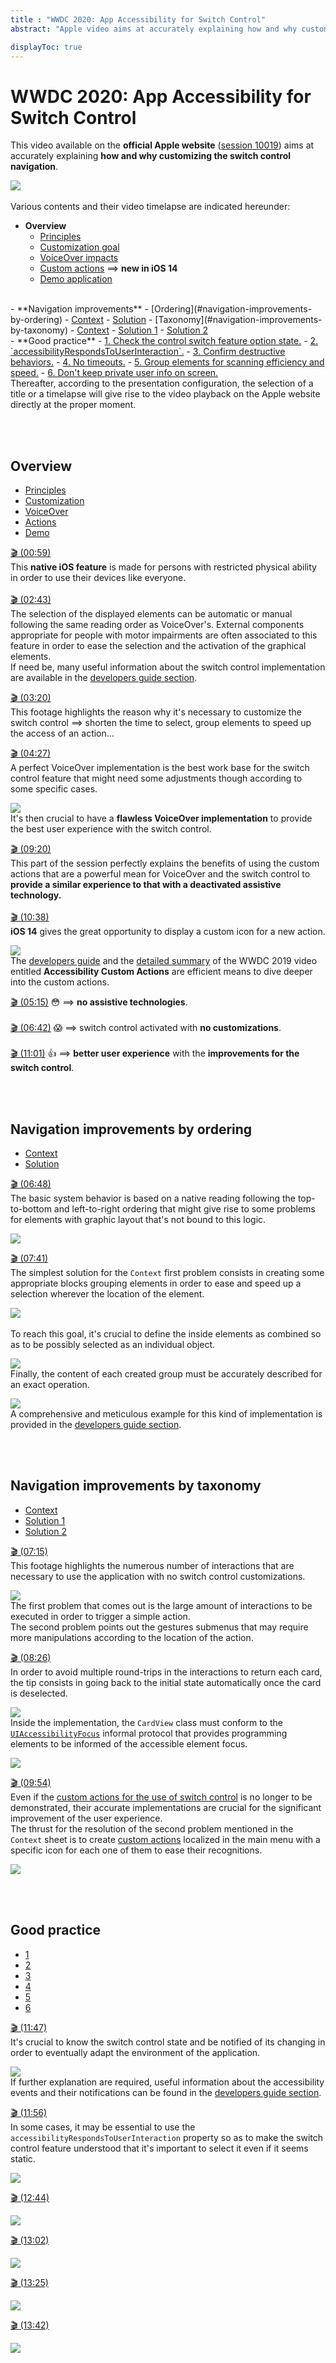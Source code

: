 ```yaml
---
title : "WWDC 2020: App Accessibility for Switch Control"
abstract: "Apple video aims at accurately explaining how and why customizing the switch control navigation"

displayToc: true
---
```


# WWDC 2020: App Accessibility for Switch Control

This video available on the **official Apple website** ([session 10019](https://developer.apple.com/videos/play/wwdc2020/10019/)) aims at accurately explaining **how and why customizing the switch control navigation**.

![](../../../../images/iOSdev/wwdc20-019.png)
</br></br>Various contents and their video timelapse are indicated hereunder:

- **Overview**
    - <a role="button" style="text-decoration: underline" onclick="$('#OverviewUserGuide_tab').trigger('click');document.getElementById('OverviewUserGuide').scrollIntoView({ behavior: 'smooth', block: 'start' })">Principles</a>
    - <a role="button" style="text-decoration: underline" onclick="$('#OverviewCustomPurpose_tab').trigger('click');document.getElementById('OverviewCustomPurpose').scrollIntoView({ behavior: 'smooth', block: 'start' })">Customization goal</a>
    - <a role="button" style="text-decoration: underline" onclick="$('#OverviewVoiceOver_tab').trigger('click');document.getElementById('OverviewVoiceOver').scrollIntoView({ behavior: 'smooth', block: 'start' })">VoiceOver impacts</a>
    - <a role="button" style="text-decoration: underline" onclick="$('#OverviewCustomActions_tab').trigger('click');document.getElementById('OverviewCustomActions').scrollIntoView({ behavior: 'smooth', block: 'start' })">Custom actions</a> ⟹ **new in iOS 14**
    - <a role="button" style="text-decoration: underline" onclick="$('#OverviewDemo_tab').trigger('click');document.getElementById('OverviewDemo').scrollIntoView({ behavior: 'smooth', block: 'start' })">Demo application</a>
<br>
- **Navigation improvements**
    - [Ordering](#navigation-improvements-by-ordering)
        - <a role="button" style="text-decoration: underline" onclick="$('#ImprovementByOrderingContext_tab').trigger('click');document.getElementById('ImprovementByOrderingContext').scrollIntoView({ behavior: 'smooth', block: 'start' })">Context</a>
        - <a role="button" style="text-decoration: underline" onclick="$('#ImprovementByOrderingSolution_tab').trigger('click');document.getElementById('ImprovementByOrderingSolution').scrollIntoView({ behavior: 'smooth', block: 'start' })">Solution</a>
    - [Taxonomy](#navigation-improvements-by-taxonomy)
        - <a role="button" style="text-decoration: underline" onclick="$('#ImprovementByTaxonomyContext_tab').trigger('click');document.getElementById('ImprovementByTaxonomyContext').scrollIntoView({ behavior: 'smooth', block: 'start' })">Context</a>
        - <a role="button" style="text-decoration: underline" onclick="$('#ImprovementByTaxonomySolution1_tab').trigger('click');document.getElementById('ImprovementByTaxonomySolution1').scrollIntoView({ behavior: 'smooth', block: 'start' })">Solution 1</a>
        - <a role="button" style="text-decoration: underline" onclick="$('#ImprovementByTaxonomySolution2_tab').trigger('click');document.getElementById('ImprovementByTaxonomySolution2').scrollIntoView({ behavior: 'smooth', block: 'start' })">Solution 2</a>
<br>
- **Good practice**
    - <a role="button" style="text-decoration: underline" onclick="$('#BestPractices1_tab').trigger('click');document.getElementById('BestPractices1').scrollIntoView({ behavior: 'smooth', block: 'start' })">1.  Check the control switch feature option state.</a>
    - <a role="button" style="text-decoration: underline" onclick="$('#BestPractices2_tab').trigger('click');document.getElementById('BestPractices2').scrollIntoView({ behavior: 'smooth', block: 'start' })">2.  `accessibilityRespondsToUserInteraction`.</a>
    - <a role="button" style="text-decoration: underline" onclick="$('#BestPractices3_tab').trigger('click');document.getElementById('BestPractices3').scrollIntoView({ behavior: 'smooth', block: 'start' })">3.  Confirm destructive behaviors.</a>
    - <a role="button" style="text-decoration: underline" onclick="$('#BestPractices4_tab').trigger('click');document.getElementById('BestPractices4').scrollIntoView({ behavior: 'smooth', block: 'start' })">4.  No timeouts.</a>
    - <a role="button" style="text-decoration: underline" onclick="$('#BestPractices5_tab').trigger('click');document.getElementById('BestPractices5').scrollIntoView({ behavior: 'smooth', block: 'start' })">5.  Group elements for scanning efficiency and speed.</a>
    - <a role="button" style="text-decoration: underline" onclick="$('#BestPractices6_tab').trigger('click');document.getElementById('BestPractices6').scrollIntoView({ behavior: 'smooth', block: 'start' })">6.  Don't keep private user info on screen.</a>
    
 </br>
Thereafter, according to the presentation configuration, the selection of a title or a timelapse will give rise to the video playback on the Apple website directly at the proper moment.   

<br><br>
## Overview
<ul class="nav nav-tabs" role="tablist">
    <li class="nav-item" role="presentation">
        <a class="nav-link active"
           data-bs-toggle="tab" 
           href="#OverviewUserGuide"
           id="OverviewUserGuide_tab"
           role="tab" 
           aria-selected="true">Principles</a>
    </li>
    <li class="nav-item" role="presentation">
        <a class="nav-link" 
           data-bs-toggle="tab" 
           href="#OverviewCustomPurpose"
           id="OverviewCustomPurpose_tab"
           role="tab" 
           aria-selected="false">Customization</a>
    </li>
    <li class="nav-item" role="presentation">
        <a class="nav-link" 
           data-bs-toggle="tab" 
           href="#OverviewVoiceOver"
           id="OverviewVoiceOver_tab"
           role="tab" 
           aria-selected="false">VoiceOver</a>
    </li>
    <li class="nav-item" role="presentation">
        <a class="nav-link" 
           data-bs-toggle="tab" 
           href="#OverviewCustomActions"
           id="OverviewCustomActions_tab"
           role="tab" 
           aria-selected="false">Actions</a>
    </li>
    <li class="nav-item" role="presentation">
        <a class="nav-link" 
           data-bs-toggle="tab" 
           href="#OverviewDemo"
           id="OverviewDemo_tab"
           role="tab" 
           aria-selected="false">Demo</a>
    </li>
</ul>

<div class="tab-content">
<div class="tab-pane show active" id="OverviewUserGuide" role="tabpanel">

<a alt="Click to playback the video at the indicated time." href="https://developer.apple.com/videos/play/wwdc2020/10019/?time=59">🎬 (00:59)</a>
</br>This **native iOS feature** is made for persons with restricted physical ability in order to use their devices like everyone.
</br></br><a alt="Click to playback the video at the indicated time." href="https://developer.apple.com/videos/play/wwdc2020/10019/?time=163">🎬 (02:43)</a>
</br>The selection of the displayed elements can be automatic or manual following the same reading order as VoiceOver's.
External components appropriate for people with motor impairments are often associated to this feature in order to ease the selection and the activation of the graphical elements.
</br>If need be, many useful information about the switch control implementation are available in the <a href="../../../development/#switch-control" style="text-decoration: underline;">developers&nbsp;guide&nbsp;section</a>.
</div>

<div class="tab-pane" id="OverviewCustomPurpose" role="tabpanel">

<a alt="Click to playback the video at the indicated time." href="https://developer.apple.com/videos/play/wwdc2020/10019/?time=200">🎬 (03:20)</a>
</br>This footage highlights the reason why it's necessary to customize the switch control ⟹ shorten the time to select, group elements to speed up the access of an action...
</div>

<div class="tab-pane" id="OverviewVoiceOver" role="tabpanel">

<a alt="Click to playback the video at the indicated time." href="https://developer.apple.com/videos/play/wwdc2020/10019/?time=267">🎬 (04:27)</a>
</br>A perfect VoiceOver implementation is the best work base for the switch control feature that might need some adjustments though according to some specific cases.

![](../../../../images/iOSdev/wwdc20-019-OverviewVoiceOver.png)
</br>It's then crucial to have a **flawless VoiceOver implementation** to provide the best user experience with the switch control.
</div>

<div class="tab-pane" id="OverviewCustomActions" role="tabpanel">

<a alt="Click to playback the video at the indicated time." href="https://developer.apple.com/videos/play/wwdc2020/10019/?time=560">🎬 (09:20)</a>
</br>This part of the session perfectly explains the benefits of using the custom actions that are a powerful mean for VoiceOver and the switch control to **provide a similar experience to that with a deactivated assistive technology.**
</br></br>
<a alt="Click to playback the video at the indicated time." href="https://developer.apple.com/videos/play/wwdc2020/10019/?time=638">🎬 (10:38)</a>
</br>**iOS 14** gives the great opportunity to display a custom icon for a new action.

![](../../../../images/iOSdev/wwdc20-019-OverviewCustomActions.png)
</br>The <a href="../../../development/#custom-actions" style="text-decoration: underline;">developers guide</a> and the <a href="../../2019/#accessibility-custom-actions" style="text-decoration: underline;">detailed&nbsp;summary</a> of the WWDC 2019 video entitled **Accessibility Custom Actions** are efficient means to dive deeper into the custom actions.
</div>

<div class="tab-pane" id="OverviewDemo" role="tabpanel">

<a alt="Click to playback the video at the indicated time." href="https://developer.apple.com/videos/play/wwdc2020/10019/?time=315">🎬 (05:15)</a> 😳 ⟹  **no assistive technologies**.
</br></br><a alt="Click to playback the video at the indicated time." href="https://developer.apple.com/videos/play/wwdc2020/10019/?time=402">🎬 (06:42)</a> 😱 ⟹ switch control activated with **no customizations**.
</br></br><a alt="Click to playback the video at the indicated time." href="https://developer.apple.com/videos/play/wwdc2020/10019/?time=661">🎬 (11:01)</a> 👍 ⟹ **better user experience** with the **improvements for the switch control**.
</div>

</div>

<br><br>
## Navigation improvements by ordering
<ul class="nav nav-tabs" role="tablist">
    <li class="nav-item" role="presentation">
        <a class="nav-link active"
           data-bs-toggle="tab" 
           href="#ImprovementByOrderingContext"
           id="ImprovementByOrderingContext_tab"
           role="tab" 
           aria-selected="true">Context</a>
    </li>
    <li class="nav-item" role="presentation">
        <a class="nav-link" 
           data-bs-toggle="tab" 
           href="#ImprovementByOrderingSolution"
           id="ImprovementByOrderingSolution_tab"
           role="tab" 
           aria-selected="false">Solution</a>
    </li>
</ul>

<div class="tab-content">
<div class="tab-pane show active" id="ImprovementByOrderingContext" role="tabpanel">

<a alt="Click to playback the video at the indicated time." href="https://developer.apple.com/videos/play/wwdc2020/10019/?time=408">🎬 (06:48)</a>
</br>The basic system behavior is based on a native reading following the top-to-bottom and left-to-right ordering that might give rise to some problems for elements with graphic layout that's not bound to this logic.

![](../../../../images/iOSdev/wwdc20-019-ImprovementByOrderingContext.png)
</div>

<div class="tab-pane" id="ImprovementByOrderingSolution" role="tabpanel">

<a alt="Click to playback the video at the indicated time." href="https://developer.apple.com/videos/play/wwdc2020/10019/?time=461">🎬 (07:41)</a>
</br>The simplest solution for the `Context` first problem consists in creating some appropriate blocks grouping elements in order to ease and speed up a selection wherever the location of the element.

![](../../../../images/iOSdev/wwdc20-019-ImprovementByOrderingSolution_1.png)
</br></br>To reach this goal, it's crucial to define the inside elements as combined so as to be possibly selected as an individual object.

![](../../../../images/iOSdev/wwdc20-019-ImprovementByOrderingSolution_2.png)
</br>Finally, the content of each created group must be accurately described for an exact operation.

![](../../../../images/iOSdev/wwdc20-019-ImprovementByOrderingSolution_3.png)
</br>A comprehensive and meticulous example for this kind of implementation is provided in the <a href="../../../development/#switch-control" style="text-decoration: underline;">developers&nbsp;guide&nbsp;section</a>.
</div>
</div>

<br><br>
## Navigation improvements by taxonomy
<ul class="nav nav-tabs" role="tablist">
    <li class="nav-item" role="presentation">
        <a class="nav-link active"
           data-bs-toggle="tab" 
           href="#ImprovementByTaxonomyContext"
           id="ImprovementByTaxonomyContext_tab"
           role="tab" 
           aria-selected="true">Context</a>
    </li>
    <li class="nav-item" role="presentation">
        <a class="nav-link" 
           data-bs-toggle="tab" 
           href="#ImprovementByTaxonomySolution1"
           id="ImprovementByTaxonomySolution1_tab"
           role="tab" 
           aria-selected="false">Solution 1</a>
    </li>
    <li class="nav-item" role="presentation">
        <a class="nav-link" 
           data-bs-toggle="tab" 
           href="#ImprovementByTaxonomySolution2"
           id="ImprovementByTaxonomySolution2_tab"
           role="tab" 
           aria-selected="false">Solution 2</a>
    </li>
</ul>

<div class="tab-content">
<div class="tab-pane show active" id="ImprovementByTaxonomyContext" role="tabpanel">

<a alt="Click to playback the video at the indicated time." href="https://developer.apple.com/videos/play/wwdc2020/10019/?time=435">🎬 (07:15)</a>
</br>This footage highlights the numerous number of interactions that are necessary to use the application with no switch control customizations.

![](../../../../images/iOSdev/wwdc20-019-ImprovementByTaxonomyContext.png)
</br>The first problem that comes out is the large amount of interactions to be executed in order to trigger a simple action.
</br>The second problem points out the gestures submenus that may require more manipulations according to the location of the action.
</div>

<div class="tab-pane" id="ImprovementByTaxonomySolution1" role="tabpanel">

<a alt="Click to playback the video at the indicated time." href="https://developer.apple.com/videos/play/wwdc2020/10019/?time=506">🎬 (08:26)</a>
</br>In order to avoid multiple round-trips in the interactions to return each card, the tip consists in going back to the initial state automatically once the card is deselected.

![](../../../../images/iOSdev/wwdc20-019-ImprovementByTaxonomySolution1_1.png)
</br>Inside the implementation, the `CardView` class must conform to the <a href="../../../development/#focus-an-element" style="text-decoration: underline;">`UIAccessibilityFocus`</a> informal protocol that provides programming elements to be informed of the accessible element focus.

![](../../../../images/iOSdev/wwdc20-019-ImprovementByTaxonomySolution1_2.png)
</div>

<div class="tab-pane" id="ImprovementByTaxonomySolution2" role="tabpanel">

<a alt="Click to playback the video at the indicated time." href="https://developer.apple.com/videos/play/wwdc2020/10019/?time=594">🎬 (09:54)</a>
</br>Even if the <a href="../../2019/#accessibility-custom-actions" style="text-decoration: underline;">custom&nbsp;actions for the use of switch&nbsp;control</a> is no longer to be demonstrated, their accurate implementations are crucial for the significant improvement of the user experience.
</br>The thrust for the resolution of the second problem mentioned in the `Context` sheet is to create <a href="../../../development/#custom-actions" style="text-decoration: underline;">custom&nbsp;actions</a> localized in the main menu with a specific icon for each one of them to ease their recognitions.

![](../../../../images/iOSdev/wwdc20-019-OverviewCustomActions.png)
</div>
</div>

<br><br>
## Good practice
<ul class="nav nav-tabs" role="tablist">
    <li class="nav-item" role="presentation">
        <a class="nav-link active"
           data-bs-toggle="tab" 
           href="#BestPractices1"
           id="BestPractices1_tab"
           role="tab" 
           aria-selected="true">1</a>
    </li>
    <li class="nav-item" role="presentation">
        <a class="nav-link" 
           data-bs-toggle="tab" 
           href="#BestPractices2"
           id="BestPractices2_tab"
           role="tab" 
           aria-selected="false">2</a>
    </li>
    <li class="nav-item" role="presentation">
        <a class="nav-link" 
           data-bs-toggle="tab" 
           href="#BestPractices3"
           id="BestPractices3_tab"
           role="tab" 
           aria-selected="false">3</a>
    </li>
    <li class="nav-item" role="presentation">
        <a class="nav-link" 
           data-bs-toggle="tab" 
           href="#BestPractices4"
           id="BestPractices4_tab"
           role="tab" 
           aria-selected="false">4</a>
    </li>
    <li class="nav-item" role="presentation">
        <a class="nav-link" 
           data-bs-toggle="tab" 
           href="#BestPractices5"
           id="BestPractices5_tab"
           role="tab" 
           aria-selected="false">5</a>
    </li>
    <li class="nav-item" role="presentation">
        <a class="nav-link" 
           data-bs-toggle="tab" 
           href="#BestPractices6"
           id="BestPractices6_tab"
           role="tab" 
           aria-selected="false">6</a>
    </li>
</ul>
<div class="tab-content">
<div class="tab-pane show active" id="BestPractices1" role="tabpanel">

<a alt="Click to playback the video at the indicated time." href="https://developer.apple.com/videos/play/wwdc2020/10019/?time=707">🎬 (11:47)</a>
</br>It's crucial to know the switch control state and be notified of its changing in order to eventually adapt the environment of the application.

![](../../../../images/iOSdev/wwdc20-019-BestPractices_1.png)
</br>If further explanation are required, useful information about the accessibility events and their notifications can be found in the <a href="../../../development/#accessibility-options" style="text-decoration: underline;">developers&nbsp;guide&nbsp;section</a>.
</div>

<div class="tab-pane" id="BestPractices2" role="tabpanel">

<a alt="Click to playback the video at the indicated time." href="https://developer.apple.com/videos/play/wwdc2020/10019/?time=716">🎬 (11:56)</a>
</br>In some cases, it may be essential to use the `accessibilityRespondsToUserInteraction` property so as to make the switch control feature understood that it's important to select it even if it seems static.

![](../../../../images/iOSdev/wwdc20-019-BestPractices_2.png)
</div>

<div class="tab-pane" id="BestPractices3" role="tabpanel">

<a alt="Click to playback the video at the indicated time." href="https://developer.apple.com/videos/play/wwdc2020/10019/?time=764">🎬 (12:44)</a>

![](../../../../images/iOSdev/wwdc20-019-BestPractices_3.png)
</div>

<div class="tab-pane" id="BestPractices4" role="tabpanel">

<a alt="Click to playback the video at the indicated time." href="https://developer.apple.com/videos/play/wwdc2020/10019/?time=782">🎬 (13:02)</a>

![](../../../../images/iOSdev/wwdc20-019-BestPractices_4.png)
</div>

<div class="tab-pane" id="BestPractices5" role="tabpanel">

<a alt="Click to playback the video at the indicated time." href="https://developer.apple.com/videos/play/wwdc2020/10019/?time=805">🎬 (13:25)</a>

![](../../../../images/iOSdev/wwdc20-019-BestPractices_5.png)
</div>

<div class="tab-pane" id="BestPractices6" role="tabpanel">

<a alt="Click to playback the video at the indicated time." href="https://developer.apple.com/videos/play/wwdc2020/10019/?time=822">🎬 (13:42)</a>

![](../../../../images/iOSdev/wwdc20-019-BestPractices_6.png)
</div>
</div>
</br></br></br>
